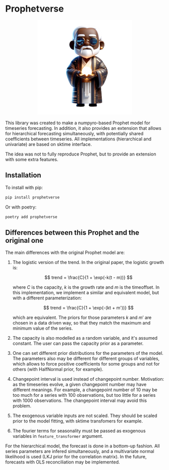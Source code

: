 # Prophetverse

<p align="center">
<img src="static/logo-removebg.png" width="300">
</p>


This library was created to make a numpyro-based Prophet model for timeseries forecasting. In addition, it also provides an extension that allows for hierarchical forecasting simultaneously, with potentially shared coefficients between timeseries. All implementations (hierarchical and univariate) are based on sktime interface.

The idea was not to fully reproduce Prophet, but to provide an extension with some extra features.


## Installation

To install with pip:

```bash
pip install prophetverse
```

Or with poetry:

```bash
poetry add prophetverse
```


## Differences between this Prophet and the original one

The main differences with the original Prophet model are:

1. The logistic version of the trend. In the original paper, the logistic growth is:

    $$
    trend = \frac{C}{1 + \exp(-k(t - m))}
    $$

    where $C$ is the capacity, $k$ is the growth rate and $m$ is the timeoffset. In this implementation, we implement a similar and equivalent model, but with a different parameterization:

    $$
    trend = \frac{C}{1 + \exp(-(kt + m'))}
    $$

    which are equivalent. The priors for those parameters $k$ and $m'$ are chosen in a data driven way, so that they match the maximum and minimum value of the series.

2. The capacity is also modelled as a random variable, and it's assumed constant. The user can pass the capacity prior as a parameter.
3. One can set different prior distributions for the parameters of the model. The parameters also may be different for different groups of variables, which allows to force positive coefficients for some groups and not for others (with HalfNormal prior, for example).
4. Changepoint interval is used instead of changepoint number. Motivation: as the timeseries evolve, a given changepoint number may have different meanings. For example, a changepoint number of 10 may be too much for a series with 100 observations, but too little for a series with 1000 observations. The changepoint interval may avoid this problem.
5. The exogenous variable inputs are not scaled. They should be scaled prior to the model fitting, with sktime transfomers for example.
6. The fourier terms for seasonality must be passed as exogenous variables in `feature_transformer` argument.

For the hierarchical model, the forecast is done in a bottom-up fashion. All series parameters are infered simultaneously, and a multivariate normal likelihood is used (LKJ prior for the correlation matrix). In the future, forecasts with OLS reconciliation may be implemented.
